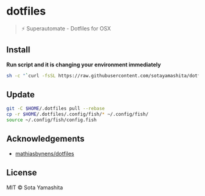 # dotfiles

> :zap: Superautomate - Dotfiles for OSX

## Install

**Run script and it is changing your environment immediately**

```bash
sh -c "`curl -fsSL https://raw.githubusercontent.com/sotayamashita/dotfiles/master/bootstrap.sh`"
```

## Update

```bash
git -C $HOME/.dotfiles pull --rebase
cp -r $HOME/.dotfiles/.config/fish/* ~/.config/fish/
source ~/.config/fish/config.fish
```

## Acknowledgements

- [mathiasbynens/dotfiles](https://github.com/mathiasbynens/dotfiles)

## License

MIT © Sota Yamashita
